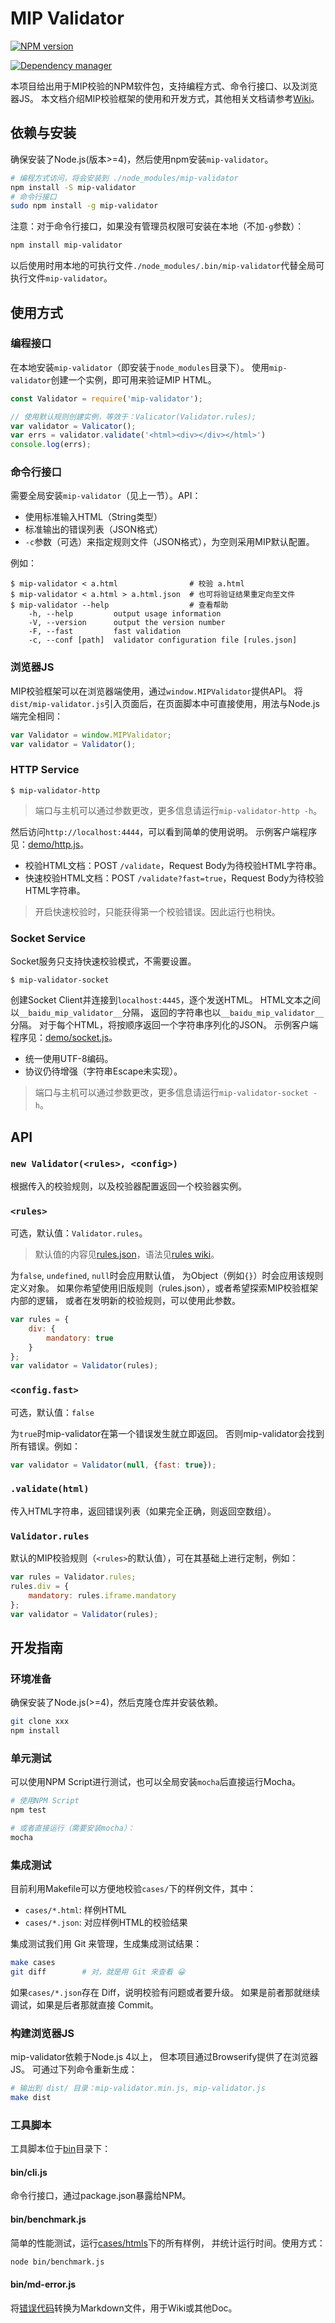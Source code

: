 # MIP Validator

[![NPM version](https://img.shields.io/npm/v/mip-validator.svg?style=flat)](https://www.npmjs.org/package/mip-validator)
<!--
[![Build Status](https://travis-ci.org/mipengine/mip-validator.svg?branch=master)](https://travis-ci.org/mipengine/mip-validator)
[![Coverage Status](https://coveralls.io/repos/github/mipengine/mip-validator/badge.svg?branch=master)](https://coveralls.io/github/mipengine/mip-validator?branch=master)
-->
[![Dependency manager](https://david-dm.org/mipengine/mip-validator/status.svg)](https://david-dm.org/mipengine/mip-validator)

本项目给出用于MIP校验的NPM软件包，支持编程方式、命令行接口、以及浏览器JS。
本文档介绍MIP校验框架的使用和开发方式，其他相关文档请参考[Wiki][wiki]。

## 依赖与安装

确保安装了Node.js(版本>=4)，然后使用npm安装`mip-validator`。

```bash
# 编程方式访问，将会安装到 ./node_modules/mip-validator
npm install -S mip-validator
# 命令行接口
sudo npm install -g mip-validator
```

注意：对于命令行接口，如果没有管理员权限可安装在本地（不加`-g`参数）：

```bash
npm install mip-validator
```

以后使用时用本地的可执行文件`./node_modules/.bin/mip-validator`代替全局可执行文件`mip-validator`。

## 使用方式

### 编程接口

在本地安装`mip-validator`（即安装于`node_modules`目录下）。
使用`mip-validator`创建一个实例，即可用来验证MIP HTML。

```javascript
const Validator = require('mip-validator');

// 使用默认规则创建实例，等效于：Valicator(Validator.rules);
var validator = Valicator(); 
var errs = validator.validate('<html><div></div></html>')
console.log(errs);
```

### 命令行接口

需要全局安装`mip-validator`（见上一节）。API：

* 使用标准输入HTML（String类型）
* 标准输出的错误列表（JSON格式）
* `-c`参数（可选）来指定规则文件（JSON格式），为空则采用MIP默认配置。

例如：

```
$ mip-validator < a.html                # 校验 a.html
$ mip-validator < a.html > a.html.json  # 也可将验证结果重定向至文件
$ mip-validator --help                  # 查看帮助
    -h, --help         output usage information
    -V, --version      output the version number
    -F, --fast         fast validation
    -c, --conf [path]  validator configuration file [rules.json]
```

### 浏览器JS

MIP校验框架可以在浏览器端使用，通过`window.MIPValidator`提供API。
将`dist/mip-validator.js`引入页面后，在页面脚本中可直接使用，用法与Node.js端完全相同：

```javascript
var Validator = window.MIPValidator;
var validator = Validator();
```

### HTTP Service

```
$ mip-validator-http
```

> 端口与主机可以通过参数更改，更多信息请运行`mip-validator-http -h`。

然后访问`http://localhost:4444`，可以看到简单的使用说明。
示例客户端程序见：[demo/http.js](demo/http.js)。

* 校验HTML文档：POST `/validate`，Request Body为待校验HTML字符串。
* 快速校验HTML文档：POST `/validate?fast=true`，Request Body为待校验HTML字符串。

> 开启快速校验时，只能获得第一个校验错误。因此运行也稍快。

### Socket Service

Socket服务只支持快速校验模式，不需要设置。

```
$ mip-validator-socket
```

创建Socket Client并连接到`localhost:4445`，逐个发送HTML。
HTML文本之间以`__baidu_mip_validator__`分隔，
返回的字符串也以`__baidu_mip_validator__`分隔。
对于每个HTML，将按顺序返回一个字符串序列化的JSON。
示例客户端程序见：[demo/socket.js](demo/socket.js)。

* 统一使用UTF-8编码。
* 协议仍待增强（字符串Escape未实现）。

> 端口与主机可以通过参数更改，更多信息请运行`mip-validator-socket -h`。

## API

### `new Validator(<rules>, <config>)`

根据传入的校验规则，以及校验器配置返回一个校验器实例。

### `<rules>`

可选，默认值：`Validator.rules`。

> 默认值的内容见[rules.json](rules.json)，语法见[rules wiki][rules-syntax]。

为`false`, `undefined`, `null`时会应用默认值，
为Object（例如`{}`）时会应用该规则定义对象。
如果你希望使用旧版规则（rules.json），或者希望探索MIP校验框架内部的逻辑，
或者在发明新的校验规则，可以使用此参数。

```javascript
var rules = {
    div: {
        mandatory: true
    }
};
var validator = Validator(rules);
```

### `<config.fast>`

可选，默认值：`false`

为`true`时mip-validator在第一个错误发生就立即返回。
否则mip-validator会找到所有错误。例如：

```javascript
var validator = Validator(null, {fast: true});
```

### `.validate(html)`

传入HTML字符串，返回错误列表（如果完全正确，则返回空数组）。

### `Validator.rules`

默认的MIP校验规则（`<rules>`的默认值），可在其基础上进行定制，例如：

```javascript
var rules = Validator.rules;
rules.div = {
    mandatory: rules.iframe.mandatory
};
var validator = Validator(rules);
```

## 开发指南

### 环境准备

确保安装了Node.js(>=4)，然后克隆仓库并安装依赖。

```bash
git clone xxx
npm install
```

### 单元测试

可以使用NPM Script进行测试，也可以全局安装`mocha`后直接运行Mocha。

```bash
# 使用NPM Script
npm test

# 或者直接运行（需要安装mocha）：
mocha
```

### 集成测试

目前利用Makefile可以方便地校验`cases/`下的样例文件，其中：

* `cases/*.html`: 样例HTML
* `cases/*.json`: 对应样例HTML的校验结果

集成测试我们用 Git 来管理，生成集成测试结果：

```bash
make cases
git diff        # 对，就是用 Git 来查看 😀
```

如果`cases/*.json`存在 Diff，说明校验有问题或者要升级。
如果是前者那就继续调试，如果是后者那就直接 Commit。

### 构建浏览器JS

mip-validator依赖于Node.js 4以上，
但本项目通过Browserify提供了在浏览器JS。
可通过下列命令重新生成：

```bash
# 输出到 dist/ 目录：mip-validator.min.js, mip-validator.js
make dist
```

### 工具脚本

工具脚本位于[bin](bin)目录下：

#### bin/cli.js

命令行接口，通过package.json暴露给NPM。

#### bin/benchmark.js

简单的性能测试，运行[cases/htmls](cases/htmls)下的所有样例，
并统计运行时间。使用方式：

```bash
node bin/benchmark.js
```

#### bin/md-error.js

将[错误代码](src/error.json)转换为Markdown文件，用于Wiki或其他Doc。

[wiki]: https://github.com/mipengine/mip-validator/wiki
[rules-syntax]: https://github.com/mipengine/mip-validator/wiki/%E8%A7%84%E5%88%99%E9%85%8D%E7%BD%AE%E8%AF%AD%E6%B3%95
